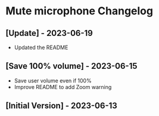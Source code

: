 # Mute microphone Changelog

## [Update] - 2023-06-19

- Updated the README


## [Save 100% volume] - 2023-06-15
- Save user volume even if 100%
- Improve README to add Zoom warning

## [Initial Version] - 2023-06-13
